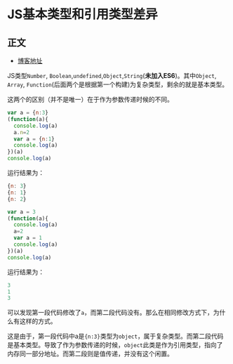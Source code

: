 # JS基本类型和引用类型差异

## 正文

* [博客地址](https://www.cnblogs.com/ljuyi/p/6100071.html)

JS类型`Number`, `Boolean`,`undefined`,`Object`,`String`(**未加入ES6**)。其中`Object`, `Array`, `Function`(后面两个是根据第一个构建)为复杂类型，剩余的就是基本类型。

这两个的区别（并不是唯一）在于作为参数传递时候的不同。

```JavaScript
var a = {n:3}
(function(a){
  console.log(a)
  a.n=2
  var a = {n:1}
  console.log(a)
})(a)
console.log(a)
```

运行结果为：

```JavaScript
{n: 3}
{n: 1}
{n: 2}
```

```JavaScript
var a = 3
(function(a){
  console.log(a)
  a=2
  var a = 1
  console.log(a)
})(a)
console.log(a)
```

运行结果为：

```JavaScript
3
1
3
```

可以发现第一段代码修改了`a`，而第二段代码没有。那么在相同修改方式下，为什么有这样的方式。

这是由于，第一段代码中a是`{n:3}`类型为`object`，属于复杂类型。而第二段代码是基本类型。导致了作为参数传递的时候，`object`此类是作为引用类型，指向了内存同一部分地址。而第二段则是值传递，并没有这个闲置。
